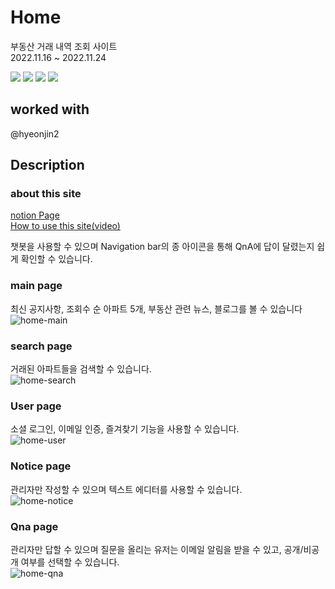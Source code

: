 # Home
 부동산 거래 내역 조회 사이트<br>
 2022.11.16 ~ 2022.11.24
 <div>
  <img src="https://img.shields.io/badge/springboot-6DB33F?style=for-the-badge&logo=springboot&logoColor=white"> 
  <img src="https://img.shields.io/badge/vue.js-4FC08D?style=for-the-badge&logo=vue.js&logoColor=white">
  <img src="https://img.shields.io/badge/bootstrap-7952B3?style=for-the-badge&logo=bootstrap&logoColor=white">
  <img src="https://img.shields.io/badge/mysql-4479A1?style=for-the-badge&logo=mysql&logoColor=white">
</div>

## worked with
@hyeonjin2 

## Description
### about this site
<a href="https://mousy-background-ed8.notion.site/Where-is-my-house-Project-020b2246e1794b8e840afdc216acc184">notion Page</a><br>
<a href="https://drive.google.com/file/d/1Ht9MScZpQi08kRhZwTYsNw4pKPZAKC5Y/view?usp=sharing">How to use this site(video)</a>

챗봇을 사용할 수 있으며 Navigation bar의 종 아이콘을 통해 QnA에 답이 달렸는지 쉽게 확인할 수 있습니다.
### main page
최신 공지사항, 조회수 순 아파트 5개, 부동산 관련 뉴스, 블로그를 볼 수 있습니다<br>
![home-main](https://user-images.githubusercontent.com/77595685/205232109-8bf7e255-3277-4493-a8e6-183c13487315.PNG)

### search page
거래된 아파트들을 검색할 수 있습니다.<br>
![home-search](https://user-images.githubusercontent.com/77595685/205232137-2004775d-d89a-415c-a352-0b85223dda06.PNG)

### User page
소셜 로그인, 이메일 인증, 즐겨찾기 기능을 사용할 수 있습니다.<br>
![home-user](https://user-images.githubusercontent.com/77595685/205232532-da0c04a2-452e-4533-ae36-c26d390cbc46.PNG)

### Notice page
관리자만 작성할 수 있으며 텍스트 에디터를 사용할 수 있습니다.<br>
![home-notice](https://user-images.githubusercontent.com/77595685/205232595-b884edf2-67ec-438c-bed3-0d7d398e57d8.PNG)

### Qna page
관리자만 답할 수 있으며 질문을 올리는 유저는 이메일 알림을 받을 수 있고, 공개/비공개 여부를 선택할 수 있습니다.<br>
![home-qna](https://user-images.githubusercontent.com/77595685/205232710-40e0b891-5632-424a-b89e-e5785292859e.PNG)
